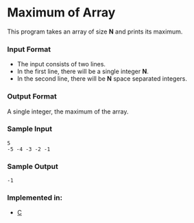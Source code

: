 # Maximum of Array

This program takes an array of size **N** and prints its maximum.

### Input Format

- The input consists of two lines.
- In the first line, there will be a single integer **N**.
- In the second line, there will be **N** space separated integers.

### Output Format

A single integer, the maximum of the array.

### Sample Input

```
5
-5 -4 -3 -2 -1
```

### Sample Output

```
-1
```

### Implemented in:

- [C](maximum_of_array.c)
